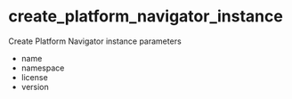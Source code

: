 # create_platform_navigator_instance

Create Platform Navigator instance
parameters
- name
- namespace
- license
- version
